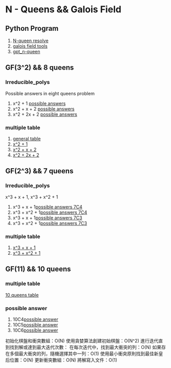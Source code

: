 # N - Queens && Galois Field 

## Python Program

1. [N-queen resolve](./GF_python_file/my_eight.py)
2. [galois field tools](./GF_python_file/galois_field.py)
3. [gpt_n-queen](./GF_python_file/gpt_N_queens.py)


## GF(3^2) && 8 queens
### Irreducible_polys
Possible answers in eight queens problem
1. x^2 + 1 [possible answers](./GF_Answer/GF(3^2)poly_possible_ans1.txt)
2. x^2 + x + 2 [possible answers](./GF_Answer/GF(3^2)poly_possible_ans2.txt)
3. x^2 + 2x + 2 [possible answers](./GF_Answer/GF(3^2)poly_possible_ans3.txt)

### multiple table
1. [general table](./GF_Answer/GF(3%5E2)_irr_poly.txt) 
2. [x^2 + 1](./GF_Answer/GF(3^2)poly_index_1.txt)
3. [x^2 + x + 2](./GF_Answer/GF(3^2)poly_index_2.txt)
4. [x^2 + 2x + 2](./GF_Answer/GF(3^2)poly_index_3.txt)

## GF(2^3) && 7 queens

### Irreducible_polys
x^3 + x + 1, x^3 + x^2 + 1
1. x^3 + x + 1[possible answers 7C4](./GF_Answer/GF(2^3)7C4poly_possible_ans1.txt)
2. x^3 + x^2 + 1[possible answers 7C4](./GF_Answer/GF(2^3)7C4poly_possible_ans2.txt)
3. x^3 + x + 1[possible answers 7C3](./GF_Answer/GF(2^3)7C3poly_possible_ans1.txt)
4. x^3 + x^2 + 1[possible answers 7C3](./GF_Answer/GF(2^3)7C3poly_possible_ans2.txt)

### multiple table
1. [x^3 + x + 1](./GF_Answer/GF(2^3)poly_index_1.txt)
2. [x^3 + x^2 + 1](./GF_Answer/GF(2^3)poly_index_2.txt)

## GF(11) && 10 queens 
### multiple table
[10 queens table](./GF_Answer/GF(11)index.txt)

### possible answer
1. 10C4[possible answer](./GF_Answer/GF(11)_possible_ans10C4)
2. 10C5[possible answer](./GF_Answer/GF(11)_possible_ans10C5)
3. 10C6[possible answer](./GF_Answer/GF(11)_possible_ans10C6)



初始化棋盤和衝突數組：O(N)
使用貪婪算法創建初始棋盤：O(N^2)
進行迭代直到找到解或達到最大迭代次數：
在每次迭代中，找到最大衝突的列：O(N)
如果存在多個最大衝突的列，隨機選擇其中一列：O(1)
使用最小衝突原則找到最佳新皇后位置：O(N)
更新衝突數組：O(N)
將解寫入文件：O(1)
